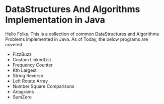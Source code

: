 # DataStructures And Algorithms Implementation in Java

Hello Folks. This is a collection of common DataStructures and Algorithms Problems implemented in Java.
As of Today, the below programs are covered

- FizzBuzz
- Custom LinkedList
- Frequency Counter
- Kth Largest
- String Reverse
- Left Rotate Array
- Number Square Comparisons
- Anagrams
- SumZero
